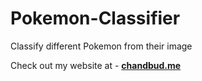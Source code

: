 # Pokemon-Classifier
Classify different Pokemon from their image

Check out my website at - **[chandbud.me](https://chandbud.me)**
